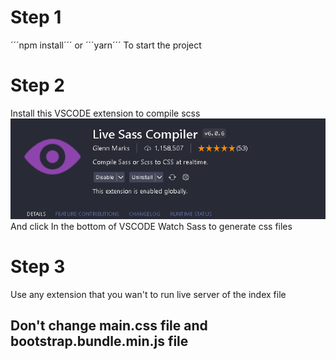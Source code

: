# Step 1

´´´npm install´´´ or ´´´yarn´´´
To start the project

# Step 2

Install this VSCODE extension to compile scss
![Alt text](image.png)
And click In the bottom of VSCODE Watch Sass to generate css files

# Step 3

Use any extension that you wan't to run live server of the index file

## Don't change main.css file and bootstrap.bundle.min.js file
